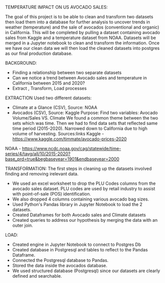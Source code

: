 

TEMPERATURE IMPACT ON US AVOCADO SALES:

The goal of this project is to be able to clean and transform two datasets then load them into a database for further analysis to uncover trends in weather (temperature) and the sale of avocados (conventional and organic) in California. This will be completed by pulling a dataset containing avocado sales from Kaggle and a temperature dataset from NOAA.  Datasets will be merged in a Jupyter notebook to clean and transform the information.  Once we have our clean data we will then load the cleaned datasets into postgres as our final production database. 

BACKGROUND:
- Finding a relationship between two separate datasets
- Can we notice a trend between Avocado sales and temperature in California between 2015 and 2020?
- Extract , Transform, Load processes

EXTRACTION
Used two different datasets:
- Climate at a Glance (CSV), Source: NOAA 
- Avocados (CSV), Source: Kaggle
Purpose:
Find two variables:  Avocado Volume/Sales VS. Climate
We found a common theme between the two sets which was time. 
Then we had to find data sets that reflected same time period (2015-2020). 
Narrowed down to California due to high volume of harvesting. 
Sources:links
Kaggle - https://www.kaggle.com/timmate/avocado-prices-2020

NOAA - https://www.ncdc.noaa.gov/cag/statewide/time-series/4/tavg/all/10/2015-2020?base_prd=true&begbaseyear=1901&endbaseyear=2000

TRANSFORMATION:
The first steps in cleaning up the datasets involved finding and removing irelevant data.
- We used an excel worksheet to drop the PLU Codes columns from the avocado sales dataset. PLU codes are used by retail industry to assist with point-of-sale (POS)           identification.
- We also dropped 4 columns containing various avocado bag sizes.
- Used Python's Pandas library in Jupyter Notebook to load the 2 datasets.
- Created Dataframes for both  Avocado sales and Climate datasets  
- Created queries to address our hypothesis by merging the data with an outer join.

LOAD:
- Created engine in Jupyter Notebook to connect to Postgres Db
- Created database in Postgresql and tables to reflect to the Pandas Dataframe.
- Connected the Postgresql database to Pandas.
- Stored the data inside the avocados database. 
- We used structured database (Postgresql) since our datasets are clearly defined and searchable.
